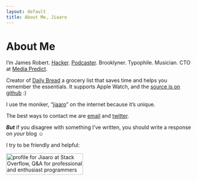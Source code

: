```yaml
---
layout: default
title: About Me, Jiaaro
---
```


# About Me

I’m James Robert. [Hacker][github]. [Podcaster][bizvsdev]. Brooklyner. Typophile. Musician. CTO at [Media Predict][mp].

Creator of [Daily Bread][dailybread] a grocery list that saves time and helps you remember the essentials. It supports Apple Watch, and the [source is on github][dailybreadgithub] :)

I use the moniker, “[jiaaro][googjiaaro]” on the internet because it’s unique.

The best ways to contact me are [email][email] and [twitter][twitter]. 

***But*** if you disagree with something I’ve written, you should write a response on *your* blog ☺︎

I try to be friendly and helpful:

<a href="http://stackoverflow.com/users/2908/jiaaro">
<img src="http://stackoverflow.com/users/flair/2908.png" width="208" height="58" style="width: 208px;" alt="profile for Jiaaro at Stack Overflow, Q&amp;A for professional and enthusiast programmers" title="profile for Jiaaro at Stack Overflow, Q&amp;A for professional and enthusiast programmers">
</a>

[github]: https://github.com/jiaaro
[dailybread]: http://dailybread.jiaaro.com
[dailybreadgithub]: https://github.com/jiaaro/dailybread
[bizvsdev]: http://www.bizvsdev.com
[mp]: http://mediapredict.com
[googjiaaro]: http://lmgtfy.com/?q=jiaaro
[email]: mailto:blog@jiaaro.com
[twitter]: https://twitter.com/jiaaro
